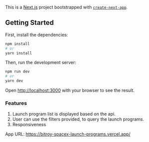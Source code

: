 This is a [Next.js](https://nextjs.org/) project bootstrapped with [`create-next-app`](https://github.com/vercel/next.js/tree/canary/packages/create-next-app).

## Getting Started
First, install the dependencies:
```bash
npm install
# or
yarn install
```

Then, run the development server:

```bash
npm run dev
# or
yarn dev
```

Open [http://localhost:3000](http://localhost:3000) with your browser to see the result.

### Features
1. Launch program list is displayed based on the api.
2. User can use the filters provided, to query the launch programs.
3. Responsiveness

App URL: https://bitroy-spacex-launch-programs.vercel.app/
